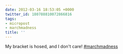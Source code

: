 ```yaml
---
date: 2012-03-16 18:53:05 +0000
twitter_id: 180788810072866816
tags:
- micropost
- marchmadness
title: ''
---
```


My bracket is hosed, and I don't care! [#marchmadness](https://twitter.com/hashtag/marchmadness)
